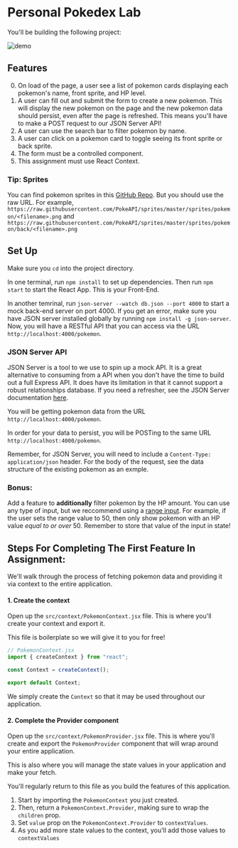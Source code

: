 # Personal Pokedex Lab

You'll be building the following project:

![demo](./demo.gif)

## Features

0. On load of the page, a user see a list of pokemon cards displaying each pokemon's name, front sprite, and HP level.
1. A user can fill out and submit the form to create a new pokemon. This will display the new pokemon on the page and the new pokemon data should persist, even after the page is refreshed. This means you'll have to make a POST request to our JSON Server API!
2. A user can use the search bar to filter pokemon by name.
3. A user can click on a pokemon card to toggle seeing its front sprite or back sprite.
4. The form must be a controlled component.
5. This assignment must use React Context.

### Tip: Sprites

You can find pokemon sprites in this [GitHub Repo](https://github.com/PokeAPI/sprites/tree/master/sprites/pokemon). But you should use the raw URL. For example, `https://raw.githubusercontent.com/PokeAPI/sprites/master/sprites/pokemon/<filename>.png` and `https://raw.githubusercontent.com/PokeAPI/sprites/master/sprites/pokemon/back/<filename>.png`

## Set Up

Make sure you `cd` into the project directory.

In one terminal, run `npm install` to set up dependencies. Then run `npm start` to start the React App. This is your Front-End.

In another temrinal, run `json-server --watch db.json --port 4000` to start a mock back-end server on port 4000. If you get an error, make sure you have JSON server installed globally by running `npm install -g json-server`. Now, you will have a RESTful API that you can access via the URL `http://localhost:4000/pokemon`.

### JSON Server API

JSON Server is a tool to we use to spin up a mock API. It is a great alternative to consuming from a API when you don't have the time to build out a full Express API. It does have its limitation in that it cannot support a robust relationships database. If you need a refresher, see the JSON Server documentation [here](https://github.com/typicode/json-server#getting-started).

You will be getting pokemon data from the URL `http://localhost:4000/pokemon`.

In order for your data to persist, you will be POSTing to the same URL `http://localhost:4000/pokemon`.

Remember, for JSON Server, you will need to include a `Content-Type: application/json` header. For the body of the request, see the data structure of the existing pokemon as an exmple.

### Bonus:

Add a feature to **additionally** filter pokemon by the HP amount. You can use any type of input, but we reccommend using a [range input](https://developer.mozilla.org/en-US/docs/Web/HTML/Element/input/range). For example, if the user sets the range value to 50, then only show pokemon with an HP value _equal to or over_ 50. Remember to store that value of the input in state!

## Steps For Completing The First Feature In Assignment:

We'll walk through the process of fetching pokemon data and providing it via context to the entire application.

#### 1. Create the context

Open up the `src/context/PokemonContext.jsx` file. This is where you'll create your context and export it.

This file is boilerplate so we will give it to you for free!

```jsx
// PokemonContext.jsx
import { createContext } from "react";

const Context = createContext();

export default Context;
```

We simply create the `Context` so that it may be used throughout our application.

#### 2. Complete the Provider component

Open up the `src/context/PokemonProvider.jsx` file. This is where you'll create and export the `PokemonProvider` component that will wrap around your entire application.

This is also where you will manage the state values in your application and make your fetch.

You'll regularly return to this file as you build the features of this application.

1. Start by importing the `PokemonContext` you just created.
2. Then, return a `PokemonContext.Provider`, making sure to wrap the `children` prop.
3. Set `value` prop on the `PokemonContext.Provider` to `contextValues`.
4. As you add more state values to the context, you'll add those values to `contextValues`
